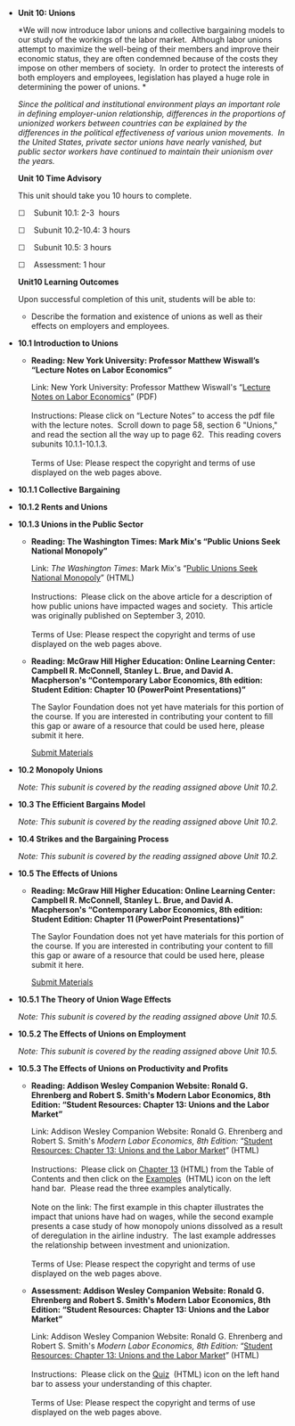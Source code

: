 -   **Unit 10: Unions**  

    *We will now introduce labor unions and collective bargaining models
    to our study of the workings of the labor market.  Although labor
    unions attempt to maximize the well-being of their members and
    improve their economic status, they are often condemned because of
    the costs they impose on other members of society.  In order to
    protect the interests of both employers and employees, legislation
    has played a huge role in determining the power of unions. *  
       
     *Since the political and institutional environment plays an
    important role in defining employer-union relationship, differences
    in the proportions of unionized workers between countries can be
    explained by the differences in the political effectiveness of
    various union movements.  In the United States, private sector
    unions have nearly vanished, but public sector workers have
    continued to maintain their unionism over the years.*

    **Unit 10 Time Advisory**  

    This unit should take you 10 hours to complete.

    ☐    Subunit 10.1: 2-3  hours  
       
     ☐    Subunit 10.2-10.4: 3 hours  
       
     ☐    Subunit 10.5: 3 hours  
       
     ☐    Assessment: 1 hour

    **Unit10 Learning Outcomes**  

    Upon successful completion of this unit, students will be able to:

    -   Describe the formation and existence of unions as well as their
        effects on employers and employees.
-   **10.1 Introduction to Unions**  
    -   **Reading: New York University: Professor Matthew Wiswall’s
        “Lecture Notes on Labor Economics”**

        Link: New York University: Professor Matthew Wiswall's “[Lecture
        Notes on Labor
        Economics](https://sites.google.com/site/mattwiswall/teaching)”
        (PDF)  
            
         Instructions: Please click on “Lecture Notes” to access the pdf
        file with the lecture notes.  Scroll down to page 58, section 6
        "Unions," and read the section all the way up to page 62.  This
        reading covers subunits 10.1.1-10.1.3.  
            
         Terms of Use: Please respect the copyright and terms of use
        displayed on the web pages above.

-   **10.1.1 Collective Bargaining**  
-   **10.1.2 Rents and Unions**  
-   **10.1.3 Unions in the Public Sector**  
    -   **Reading: The Washington Times: Mark Mix's “Public Unions Seek
        National Monopoly”**

        Link: *The Washington Times*: Mark Mix's “[Public Unions Seek
        National
        Monopoly](http://www.washingtontimes.com/news/2010/sep/3/public-unions-seek-national-monopoly/?page=1)”
        (HTML)  
            
         Instructions:  Please click on the above article for a
        description of how public unions have impacted wages and
        society.  This article was originally published on September 3,
        2010.  
            
         Terms of Use: Please respect the copyright and terms of use
        displayed on the web pages above.

    -   **Reading: McGraw Hill Higher Education: Online Learning Center:
        Campbell R. McConnell, Stanley L. Brue, and David A.
        Macpherson's “Contemporary Labor Economics, 8th edition: Student
        Edition: Chapter 10 (PowerPoint Presentations)”**

        The Saylor Foundation does not yet have materials for this
        portion of the course. If you are interested in contributing
        your content to fill this gap or aware of a resource that could
        be used here, please submit it here.

        [Submit Materials](/contribute/)

-   **10.2 Monopoly Unions**  

    *Note: This subunit is covered by the reading assigned above Unit
    10.2.*

-   **10.3 The Efficient Bargains Model**  

    *Note: This subunit is covered by the reading assigned above Unit
    10.2.*

-   **10.4 Strikes and the Bargaining Process**  

    *Note: This subunit is covered by the reading assigned above Unit
    10.2.*

-   **10.5 The Effects of Unions**  
    -   **Reading: McGraw Hill Higher Education: Online Learning Center:
        Campbell R. McConnell, Stanley L. Brue, and David A.
        Macpherson's “Contemporary Labor Economics, 8th edition: Student
        Edition: Chapter 11 (PowerPoint Presentations)”**

        The Saylor Foundation does not yet have materials for this
        portion of the course. If you are interested in contributing
        your content to fill this gap or aware of a resource that could
        be used here, please submit it here.

        [Submit Materials](/contribute/)

-   **10.5.1 The Theory of Union Wage Effects**  

    *Note: This subunit is covered by the reading assigned above Unit
    10.5.*

-   **10.5.2 The Effects of Unions on Employment**  

    *Note: This subunit is covered by the reading assigned above Unit
    10.5.*

-   **10.5.3 The Effects of Unions on Productivity and Profits**  
    -   **Reading: Addison Wesley Companion Website: Ronald G. Ehrenberg
        and Robert S. Smith's Modern Labor Economics, 8th Edition:
        “Student Resources: Chapter 13: Unions and the Labor Market”**

        Link: Addison Wesley Companion Website: Ronald G. Ehrenberg and
        Robert S. Smith's *Modern Labor Economics, 8th Edition:*
        “[Student Resources: Chapter 13: Unions and the Labor
        Market](http://wps.aw.com/aw_ehrensmith_mlaborecon_8/4/1118/286364.cw/index.html)”
        (HTML)  
            
         Instructions:  Please click on [Chapter
        13](http://wps.aw.com/aw_ehrensmith_mlaborecon_8/4/1119/286562.cw/index.html)
        (HTML) from the Table of Contents and then click on the
        [Examples](http://wps.aw.com/aw_ehrensmith_mlaborecon_8/4/1119/286562.cw/index.html) 
        (HTML) icon on the left hand bar.  Please read the three
        examples analytically.  
            
         Note on the link: The first example in this chapter illustrates
        the impact that unions have had on wages, while the second
        example presents a case study of how monopoly unions dissolved
        as a result of deregulation in the airline industry.  The last
        example addresses the relationship between investment and
        unionization.  
            
         Terms of Use: Please respect the copyright and terms of use
        displayed on the web pages above.

    -   **Assessment: Addison Wesley Companion Website: Ronald G.
        Ehrenberg and Robert S. Smith's Modern Labor Economics, 8th
        Edition: “Student Resources: Chapter 13: Unions and the Labor
        Market”**

        Link: Addison Wesley Companion Website: Ronald G. Ehrenberg and
        Robert S. Smith's *Modern Labor Economics, 8th Edition:*
        “[Student Resources: Chapter 13: Unions and the Labor
        Market](http://wps.aw.com/aw_ehrensmith_mlaborecon_8/4/1119/286562.cw/index.html)”
        (HTML)  
            
         Instructions:  Please click on the
        [Quiz](http://wps.aw.com/aw_ehrensmith_mlaborecon_8/4/1119/286562.cw/index.html) 
        (HTML) icon on the left hand bar to assess your understanding of
        this chapter.  
            
         Terms of Use: Please respect the copyright and terms of use
        displayed on the web pages above.
